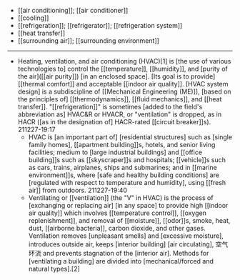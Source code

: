 - [[air conditioning]]; [[air conditioner]]
- [[cooling]]
- [[refrigeration]]; [[refrigerator]]; [[refrigeration system]]
- [[heat transfer]]
- [[surrounding air]]; [[surrounding environment]]
- ---
- Heating, ventilation, and air conditioning (HVAC)[1] is [the use of various technologies to] control the [[temperature]], [[humidity]], and [purity of the air]([[air purity]]) [in an enclosed space]. [Its goal is to provide] [[thermal comfort]] and acceptable [[indoor air quality]]. [HVAC system design] is a subdiscipline of [[Mechanical Engineering (ME)]], [based on the principles of] [[thermodynamics]], [[fluid mechanics]], and [[heat transfer]]. "[[refrigeration]]" is sometimes [added to the field's abbreviation as] HVAC&R or HVACR, or "ventilation" is dropped, as in HACR ([as in the designation of] HACR-rated [[circuit breaker]]s).
211227-19:17
    - HVAC is [an important part of] [residential structures] such as [single family homes], [[apartment building]]s, hotels, and senior living facilities; medium to [large industrial buildings] and [[office building]]s such as [[skyscraper]]s and hospitals; [[vehicle]]s such as cars, trains, airplanes, ships and submarines; and in [[marine environment]]s, where [safe and healthy building conditions] are [regulated with respect to temperature and humidity], using [[fresh air]] from outdoors.
211227-19:40
    - Ventilating or [[ventilation]] (the "V" in HVAC) is the process of [exchanging or replacing air] [in any space] to provide high [[indoor air quality]] which involves [[temperature control]], [[oxygen replenishment]], and removal of [[moisture]], [[odor]]s, smoke, heat, dust, [[airborne bacteria]], carbon dioxide, and other gases. Ventilation removes [unpleasant smells] and [excessive moisture], introduces outside air, keeps [interior building] [air circulating], 空气环流 and prevents stagnation of the [interior air]. Methods for [ventilating a building] are divided into [mechanical/forced and natural types].[2]
